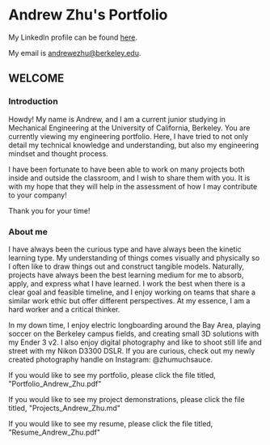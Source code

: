 
# Andrew Zhu's Portfolio

My LinkedIn profile can be found [here](https://www.linkedin.com/in/andzhurew/).

My email is andrewezhu@berkeley.edu.

## WELCOME

### Introduction

Howdy! My name is Andrew, and I am a current junior studying in Mechanical Engineering at the University of California, Berkeley. You are currently viewing my engineering portfolio. Here, I have tried to not only detail my technical knowledge and understanding, but also my engineering mindset and thought process. 

I have been fortunate to have been able to work on many projects both inside and outside the classroom, and I wish to share them with you. It is with my hope that they will help in the assessment of how I may contribute to your company!

Thank you for your time!

### About me

I have always been the curious type and have always been the kinetic learning type. My understanding of things comes visually and physically so I often like to draw things out and construct tangible models. Naturally, projects have always been the best learning medium for me to absorb, apply, and express what I have learned. I work the best when there is a clear goal and feasible timeline, and I enjoy working on teams that share a similar work ethic but offer different perspectives. At my essence, I am a hard worker and a critical thinker.

In my down time, I enjoy electric longboarding around the Bay Area, playing soccer on the Berkeley campus fields, and creating small 3D solutions with my Ender 3 v2. I also enjoy digital photography and like to shoot still life and street with my Nikon D3300 DSLR. If you are curious, check out my newly created photography handle on Instagram: @zhumuchsauce.


If you would like to see my portfolio, please click the file titled, "Portfolio_Andrew_Zhu.pdf"

If you would like to see my project demonstrations, please click the file titled, "Projects_Andrew_Zhu.md"

If you would like to see my resume, please click the file titled, "Resume_Andrew_Zhu.pdf"



